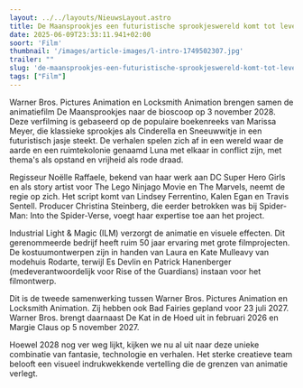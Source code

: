 ```yaml
---
layout: ../../layouts/NieuwsLayout.astro
title: De Maansprookjes een futuristische sprookjeswereld komt tot leven
date: 2025-06-09T23:33:11.941+02:00
soort: 'Film'
thumbnail: '/images/article-images/l-intro-1749502307.jpg'
trailer: ""
slug: 'de-maansprookjes-een-futuristische-sprookjeswereld-komt-tot-leven'
tags: ["Film"]
---
```


Warner Bros. Pictures Animation en Locksmith Animation brengen samen de
animatiefilm De Maansprookjes naar de bioscoop op 3 november 2028. Deze
verfilming is gebaseerd op de populaire boekenreeks van Marissa Meyer, die
klassieke sprookjes als Cinderella en Sneeuwwitje in een futuristisch jasje
steekt. De verhalen spelen zich af in een wereld waar de aarde en een
ruimtekolonie genaamd Luna met elkaar in conflict zijn, met thema's als opstand
en vrijheid als rode draad.

Regisseur Noëlle Raffaele, bekend van haar werk aan DC Super Hero Girls en als
story artist voor The Lego Ninjago Movie en The Marvels, neemt de regie op zich.
Het script komt van Lindsey Ferrentino, Kalen Egan en Travis Sentell. Producer
Christina Steinberg, die eerder betrokken was bij Spider-Man: Into the
Spider-Verse, voegt haar expertise toe aan het project.

Industrial Light & Magic (ILM) verzorgt de animatie en visuele effecten. Dit
gerenommeerde bedrijf heeft ruim 50 jaar ervaring met grote filmprojecten. De
kostuumontwerpen zijn in handen van Laura en Kate Mulleavy van modehuis Rodarte,
terwijl Es Devlin en Patrick Hanenberger (medeverantwoordelijk voor Rise of the
Guardians) instaan voor het filmontwerp.

Dit is de tweede samenwerking tussen Warner Bros. Pictures Animation en
Locksmith Animation. Zij hebben ook Bad Fairies gepland voor 23 juli 2027.
Warner Bros. brengt daarnaast De Kat in de Hoed uit in februari 2026 en Margie
Claus op 5 november 2027.

Hoewel 2028 nog ver weg lijkt, kijken we nu al uit naar deze unieke combinatie
van fantasie, technologie en verhalen. Het sterke creatieve team belooft een
visueel indrukwekkende vertelling die de grenzen van animatie verlegt.